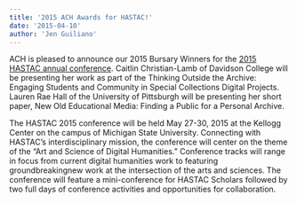 ```yaml
---
title: '2015 ACH Awards for HASTAC!'
date: '2015-04-10'
author: 'Jen Guiliano'
---
```

ACH is pleased to announce our 2015 Bursary Winners for the [2015 HASTAC annual conference](http://www.hastac2015.org/ "http://www.hastac2015.org/"). Caitlin Christian-Lamb of Davidson College will be presenting her work as part of the Thinking Outside the Archive: Engaging Students and Community in Special Collections Digital Projects. Lauren Rae Hall of the University of Pittsburgh will be presenting her short paper, New Old Educational Media: Finding a Public for a Personal Archive.

The HASTAC 2015 conference will be held May 27-30, 2015 at the Kellogg Center on the campus of Michigan State University. Connecting with HASTAC’s interdisciplinary mission, the conference will center on the theme of the “Art and Science of Digital Humanities.” Conference tracks will range in focus from current digital humanities work to featuring groundbreakingnew work at the intersection of the arts and sciences. The conference will feature a mini-conference for HASTAC Scholars followed by two full days of conference activities and opportunities for collaboration.